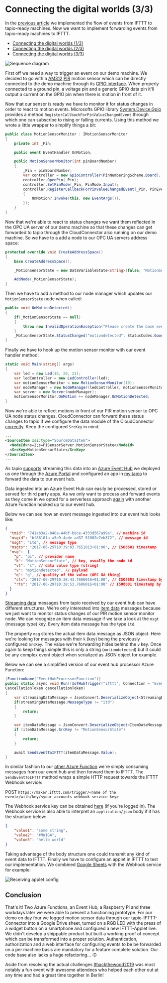 # Connecting the digital worlds (3/3)

In the [previous article][article_2] we implemented the flow of events from IFTTT to tapio-ready machines. Now we want to implement forwarding events from tapio-ready machines to IFTTT.

* [Connecting the digital worlds (1/3)][article_1]
* [Connecting the digital worlds (2/3)][article_2]
* [Connecting the digital worlds (3/3)][article_3]

![Sequence diagram](assets/tapio-ifttt-sequence-from-machine.png)

First off we need a way to trigger an event on our demo machine. We decided to go with a [AM312](https://www.sunrom.com/p/micro-pir-motion-detection-sensor-am312) [PIR](https://en.wikipedia.org/wiki/Passive_infrared_sensor) motion sensor which can be directly connected to the demo machine through its [GPIO interface](https://www.raspberrypi.org/documentation/usage/gpio/). When properly connected to a ground pin, a voltage pin and a generic GPIO data pin it'll output a current on the GPIO pin when there is motion in front of it.

Now that our sensor is ready we have to monitor it for status changes in order to react to motion events. Microsofts GPIO library [System.Device.Gpio](https://github.com/dotnet/iot) provides a method `RegisterCallbackForPinValueChangedEvent` through which one can subscribe to rising or falling currents. Using this method we wrote a little wrapper to simplify things a bit:

```csharp
public class MotionSensorMonitor : IMotionSensorMonitor
{
    private int _Pin;

    public event EventHandler OnMotion;

    public MotionSensorMonitor(int pinBoardNumber)
    {
        _Pin = pinBoardNumber;
        var controller = new GpioController(PinNumberingScheme.Board);
        controller.OpenPin(_Pin);
        controller.SetPinMode(_Pin, PinMode.Input);
        controller.RegisterCallbackForPinValueChangedEvent(_Pin, PinEventTypes.Rising, (sender, args) =>
        {
            OnMotion?.Invoke(this, new EventArgs());
        });
    }
}
```

Now that we're able to react to status changes we want them reflected in the OPC UA server of our demo machine so that these changes can get forwarded to tapio through the CloudConnector also running on our demo machine. So we have to a add a node to our OPC UA servers address space:

```csharp
protected override void CreateAddressSpace()
{
    base.CreateAddressSpace();

    _MotionSensorState = new DataVariableState<string>(false, "MotionSensorState", RootFolder, SystemContextObject);

    AddNode(_MotionSensorState);
}
```

Then we have to add a method to our node manager which updates our `MotionSensorState` node when called:

```csharp
public void OnMotionDetected()
{
    if(_MotionSensorState == null)
    {
        throw new InvalidOperationException("Please create the base event state first");
    }
    _MotionSensorState.StatusChanged("motiondetected", StatusCodes.Good);
}
```

Finally we have to hook up the motion sensor monitor with our event handler method:

```csharp
static void Main(string[] args)
{
    var led = new Led(16, 20, 21);
    var ledController = new LedController(led);
    var motionSensorMonitor = new MotionSensorMonitor(10);
    var nodeManager = new NodeManager(ledController, motionSensorMonitor);
    var server = new Server(nodeManager);
    motionSensorMonitor.OnMotion += nodeManager.OnMotionDetected;
}
```

Now we're able to reflect motions in front of our PIR motion sensor to OPC UA node status changes. CloudConnector can forward these status changes to tapio if we configure the data module of the CloudConnector [correctly](https://developer.tapio.one/docs/CloudConnector/DataModule.html#sourcedataitem). Keep the configured `SrcKey` in mind.

```xml
...
<SourceItem xsi:type="SourceDataItem">
  <NodeId>ns=2;s=PiSensorServer.MotionSensorState</NodeId>
  <SrcKey>MotionSensorState</SrcKey>
</SourceItem>
...
```

As tapio [supports](https://developer.tapio.one/docs/TapioDataCategories.html#streaming-data) streaming this data into an [Azure Event Hub](https://azure.microsoft.com/en-in/services/event-hubs/) we deployed us one through the [Azure Portal](http://portal.azure.com/) and configured an app in [my tapio](https://my.tapio.one/) to forward the data to our event hub.

Data ingested into an Azure Event Hub can easily be processed, stored or served for third party apps. As we only want to process and forward events as they come in we opted for a serverless approach [again][article_2] with another Azure Function hooked up to our event hub.

Below we can see how an event message ingested into our event hub looks like:

```json
{
  "tmid": "741ab3a2-040a-44bf-b8ce-4333d567a99a", // machine id
  "msgid": "bf8610fa-a5e9-4ede-ad37-51082e7eb372", // message id
  "msgt": "itd", // message type
  "msgts": "2017-06-29T10:39:03.7651013+01:00", // ISO8601 timestamp 
  "msg":  {
    "p": "pi", // provider name
    "k": "MotionSensorState", // key, usually the node id
    "vt": "s", // data value type (string)
    "v": "motiondetected", // payload
    "q": "g", // quality of the value (OPC UA thing)
    "sts": "2017-06-29T10:38:43.7606016+01:00", // ISO8601 timestamp by OPC UA server
    "rts": "2017-06-29T10:38:53.7606016+01:00" // ISO8601 timestamp by CloudConnector
  }
}
```

[Streaming data](https://developer.tapio.one/docs/TapioDataCategories.html#streaming-data) messages from tapio received by our event hub can have different structures. We're only interested into [item data](https://developer.tapio.one/docs/TapioDataCategories.html#item-data) messages because we just want to monitor status changes of our PIR motion sensor monitor node. We can recognize an item data message if we take a look at the `msgt` (message type) key. Every item data message has the type `itd`.

The property `msg` stores the actual item data message as JSON object. Here we're looking for messages with their `k` (key) being the previously configured `SrcKey`. The value we're forwarding hides behind the `v` key. Once again to keep things simple this is only a string (`motiondetected`) but it could be any complex event object when serialized as JSON object for example.

Below we can see a simplified version of our event hub processor Azure Function:

```csharp
[FunctionName("EventHubProcessorFunction")]
public static async void Run([IoTHubTrigger("ifttt", Connection = "EventHubConnection")]EventData message, Microsoft.Azure.WebJobs.ExecutionContext context,
CancellationToken cancellationToken)
{
    var streamingDataMessage = JsonConvert.DeserializeObject<StreamingDataMessage>(Encoding.UTF8.GetString(message.Body.Array));
    if(streamingDataMessage.MessageType != "itd")
    {
        return;
    }

    var itemDataMessage = JsonConvert.DeserializeObject<ItemDataMessage>(streamingDataMessage.Message);
    if (itemDataMessage.SrcKey != "MotionSensorState")
    {
        return;
    }

    await SendEventToIFTTT(itemDataMessage.Value);
}
```

In similar fashion to our [other Azure Function][article_2] we're simply consuming messages from our event hub and then forward them to IFTTT. The `SendEventToIFTTT` method wraps a simple HTTP request towards the IFTTT Webhook service:

POST `https://maker.ifttt.com/trigger/<name of the event>/with/key/<your accounts webhook service key>`

The Webhook service key can be obtained [here](https://ifttt.com/maker_webhooks) (if you're logged in). The Webhook service is also able to interpret an `application/json` body if it has the structure below:

```json
{
    "value1": "some string",
    "value2": "#MWIGA",
    "value3": "hello world"
}
```

Taking advantage of the body structure one could transmit any kind of event data to IFTTT. Finally we have to configure an applet in IFTTT to test our implementation. We combined [Google Sheets](https://ifttt.com/services/google_sheets) with the Webhook service for example:

![Receiving applet config](assets/receiving-applet-config.png)

## Conclusion

That's it! Two Azure Functions, an Event Hub, a Raspberry Pi and three workdays later we were able to present a functioning prototype. For our demo on day four we logged motion sensor data through our tapio-IFTTT-Connector into a Google Drive sheet, turned on a RGB LED with the press of a widget button on a smartphone and configured a new IFTTT-Applet live. We didn't develop a shippable product but built a working proof of concept which can be transformed into a proper solution. Authentication, authorization and a web interface for configuring events to be be forwarded on a per machine basis are mandatory for a feature complete solution. Our code base also lacks a huge refactoring... :D

Aside from resolving the actual challenges [#hackthewood2019](https://www.tapio.one/en/blog/hack-the-wood-2019) was most notably a fun event with awesome attendees who helped each other out at any time and had a great time together in Berlin!

[article_1]: https://www.tapio.one/en/blog/connecting-the-digital-worlds-1-3
[article_2]: https://www.tapio.one/en/blog/connecting-the-digital-worlds-2-3
[article_3]: https://www.tapio.one/en/blog/connecting-the-digital-worlds-3-3
